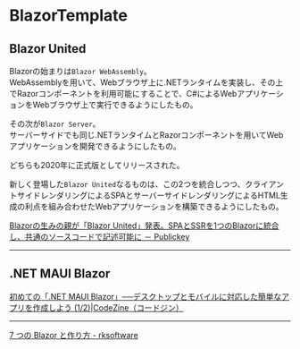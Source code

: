 # BlazorTemplate

## Blazor United

Blazorの始まりは`Blazor WebAssembly`。  
WebAssemblyを用いて、Webブラウザ上に.NETランタイムを実装し、その上でRazorコンポーネントを利用可能にすることで、C#によるWebアプリケーションをWebブラウザ上で実行できるようにしたもの。  

その次が`Blazor Server`。  
サーバーサイドでも同じ.NETランタイムとRazorコンポーネントを用いてWebアプリケーションを開発できるようにしたもの。  

どちらも2020年に正式版としてリリースされた。  

新しく登場した`Blazor United`なるものは、この2つを統合しつつ、クライアントサイドレンダリングによるSPAとサーバーサイドレンダリングによるHTML生成の利点を組み合わせたWebアプリケーションを構築できるようにしたもの。  

[Blazorの生みの親が「Blazor United」発表。SPAとSSRを1つのBlazorに統合し、共通のソースコードで記述可能に － Publickey](https://www.publickey1.jp/blog/23/blazorblazor_unitedspassr1blazor.html)  

---

## .NET MAUI Blazor

[初めての「.NET MAUI Blazor」──デスクトップとモバイルに対応した簡単なアプリを作成しよう (1/2)|CodeZine（コードジン）](https://codezine.jp/article/detail/16737)  

---

[7 つの Blazor と作り方 - rksoftware](https://rksoftware.hatenablog.com/entry/2022/06/03/024718)  
